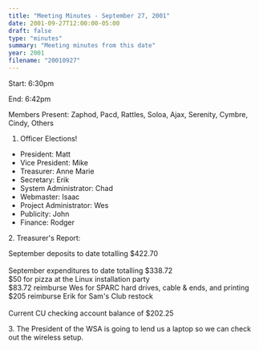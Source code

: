 ```yaml
---
title: "Meeting Minutes - September 27, 2001"
date: 2001-09-27T12:00:00-05:00
draft: false
type: "minutes"
summary: "Meeting minutes from this date"
year: 2001
filename: "20010927"
---
```


Start: 6:30pm </p><p>
End: 6:42pm </p><p>
Members Present:  Zaphod, Pacd, Rattles, Soloa, Ajax, Serenity, Cymbre, Cindy, Others </p><p>
1. Officer Elections! </p><p>
<ul> <li>President: Matt</li> <li>Vice President: Mike</li> <li>Treasurer: Anne Marie</li> <li>Secretary: Erik</li> <li>System Administrator: Chad</li> <li>Webmaster: Isaac</li> <li>Project Administrator: Wes</li> <li>Publicity: John</li> <li>Finance: Rodger</li> </ul> </p><p>
2. Treasurer's Report: </p><p>
September deposits to date totalling $422.70<br><br> September expenditures to date totalling $338.72<br>   $50 for pizza at the Linux installation party<br>   $83.72 reimburse Wes for SPARC hard drives, cable & ends, and printing<br>   $205 reimburse Erik for Sam's Club restock<br><br> Current CU checking account balance of $202.25<br> </p><p>
3. The President of the WSA is going to lend us a laptop so we can check out the wireless setup. </p>
